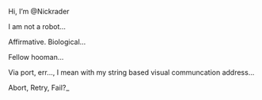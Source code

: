 Hi, I’m @Nickrader
 
I am not a robot...

Affirmative.  Biological...

Fellow hooman...

Via port, err..., I mean with my string based visual communcation address...

Abort, Retry, Fail?_
